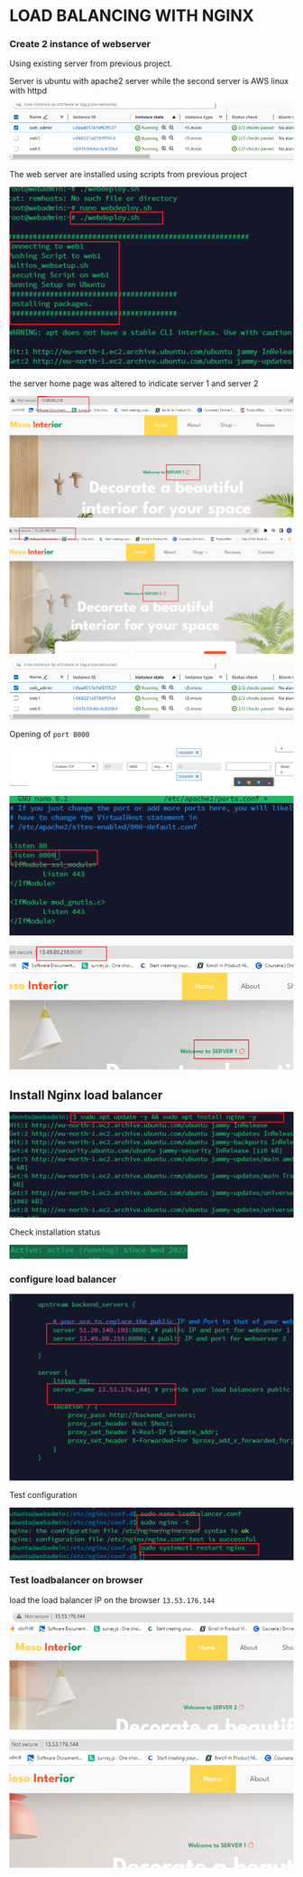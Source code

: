 # LOAD BALANCING WITH NGINX

### Create 2 instance of webserver

Using existing server from previous project.

Server is ubuntu with apache2 server while the second server is AWS linux with httpd

![](img/06.serverlist.png)

The web server are installed using scripts from previous project

![](img/05.serverInstallation.png)

the server home page was altered to indicate server 1 and server 2

![](img/04.server1Web.png)

![](img/03.server2Web.png)

![](img/06.serverlist.png)

Opening of `port 8000`

![](img/07.port8000.png)

![](img/08.listen8000.png)

![](img/09.port8000.png)


## Install Nginx load balancer

![](img/10.installNginx.png)

Check installation status

![](img/11.nginxStatus.png)

### configure load balancer

![](img/13.loadbalancer.png)

Test configuration

![](img/12.testnginx.png)

### Test loadbalancer on browser

load the load balancer IP on the browser
`13.53.176.144`

![](img/14.loadbalancer1.png)

![](img/14.loadbalancer2.png)